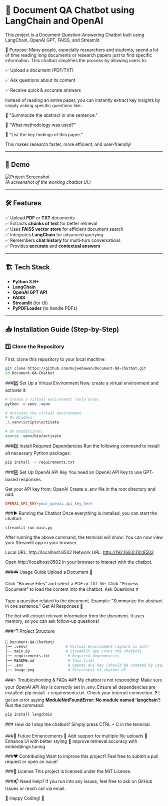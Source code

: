 # 📄 Document QA Chatbot using LangChain and OpenAI

This project is a Document Question-Answering Chatbot built using LangChain, OpenAI GPT, FAISS, and Streamlit.

🚀 Purpose:
Many people, especially researchers and students, spend a lot of time reading long documents or research papers just to find specific information. This chatbot simplifies the process by allowing users to:

✅ Upload a document (PDF/TXT)

✅ Ask questions about its content

✅ Receive quick & accurate answers

Instead of reading an entire paper, you can instantly extract key insights by simply asking specific questions like:

💬 "Summarize the abstract in one sentence."

💬 "What methodology was used?"

💬 "List the key findings of this paper."

This makes research faster, more efficient, and user-friendly!

---

## 🚀 Demo
![Project Screenshot](./image.png)  
*(A screenshot of the working chatbot UI.)*

---

## 🛠 Features
✅ Upload **PDF** or **TXT** documents  
✅ Extracts **chunks of text** for better retrieval  
✅ Uses **FAISS vector store** for efficient document search  
✅ Integrates **LangChain** for advanced querying  
✅ Remembers **chat history** for multi-turn conversations  
✅ Provides **accurate** and **contextual answers**  

---

## 🏗 Tech Stack
- **Python 3.9+**
- **LangChain**
- **OpenAI GPT API**
- **FAISS**
- **Streamlit** (for UI)
- **PyPDFLoader** (to handle PDFs)

---

## 📥 Installation Guide (Step-by-Step)

### 1️⃣ Clone the Repository
First, clone this repository to your local machine:
```bash
git clone https://github.com/mujeebawan/Document-QA-Chatbot.git
cd Document-QA-Chatbot
```
###2️⃣ Set Up a Virtual Environment
Now, create a virtual environment and activate it:

```bash
# Create a virtual environment (only once)
python -m venv .venv  

# Activate the virtual environment
# On Windows:
.\.venv\Scripts\activate

# On macOS/Linux:
source .venv/bin/activate
```
###3️⃣ Install Required Dependencies
Run the following command to install all necessary Python packages:
```bash
pip install -r requirements.txt
```

###4️⃣ Set Up OpenAI API Key
You need an OpenAI API Key to use GPT-based responses.

Get your API key from: OpenAI
Create a .env file in the root directory and add:

```makefile
OPENAI_API_KEY=your_openai_api_key_here

```

###▶️ Running the Chatbot
Once everything is installed, you can start the chatbot:
```bash
streamlit run main.py
```

After running the above command, the terminal will show:
You can now view your Streamlit app in your browser.

  Local URL: http://localhost:8502
  Network URL: http://192.168.0.110:8502

Open http://localhost:8502 in your browser to interact with the chatbot.

###🎮 Usage Guide
Upload a Document 📂

Click "Browse Files" and select a PDF or TXT file.
Click "Process Document" to load the content into the chatbot.
Ask Questions ❓

Type a question related to the document.
Example: "Summarize the abstract in one sentence."
Get AI Responses 🤖

The bot will extract relevant information from the document.
It uses memory, so you can ask follow-up questions!

###🗂 Project Structure
```bash
📂 Document-QA-Chatbot/
│── .venv/                 # Virtual environment (ignore in Git)
│── main.py                # Streamlit app (runs the chatbot)
│── requirements.txt        # Required dependencies
│── README.md               # This file!
│── .env                    # OpenAI API key (should be created by user)
│── image.png               # Screenshot of chatbot UI

```

###⚡ Troubleshooting & FAQs
##❓ My chatbot is not responding!
Make sure your *OpenAI API Key* is correctly set in .env.
Ensure all dependencies are installed: pip install -r requirements.txt.
Check your internet connection.
❓ I get an error saying **ModuleNotFoundError: No module named 'langchain'!**
Run the command:
```bash
pip install langchain
```
##❓ How do I stop the chatbot?
Simply press CTRL + C in the terminal.

###📌 Future Enhancements
🔹 Add support for multiple file uploads
🔹 Enhance UI with better styling
🔹 Improve retrieval accuracy with embeddings tuning

###❤️ Contributing
Want to improve this project? Feel free to submit a pull request or open an issue!

###📜 License
This project is licensed under the MIT License.

###📬 Need Help?
If you run into any issues, feel free to ask on GitHub Issues or reach out via email.

📌 Happy Coding! 🎉

